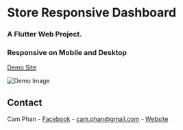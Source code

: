# Store Responsive Dashboard

### A Flutter Web Project.
### Responsive on Mobile and Desktop
[Demo Site](https://store-responsive-dashboard.netlify.app)  

![Demo Image](https://github.com/camphan12993/store_reponsive_dashboard/blob/f5ca28f5d02327d1eecf2baecd8c985c2e582a4d/assets/imgs/demo-img.png)

## Contact

Cam Phan - [Facebook](https://www.facebook.com/phcnolimit) - cam.phan@gmail.com - [Website](https://camphan.work)
